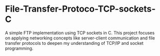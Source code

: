 # File-Transfer-Protoco-TCP-sockets-C
A simple FTP implementation using TCP sockets in C. This project focuses on applying networking concepts like server-client communication and file transfer protocols to deepen my understanding of TCP/IP and socket programming.

